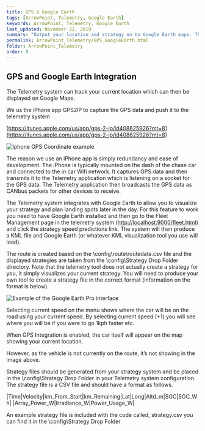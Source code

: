 ```yaml
---
title: GPS & Google Earth
tags: [ArrowPoint, Telemetry, Google Earth]
keywords: ArrowPoint, Telemetry, Google Earth
last_updated: November 22, 2019
summary: "Output your location and strategy on to Google Earth maps. This is super useful when plotting strategy and trying to figure out where you are going to camp at 5pm or when you are going to hit a checkpoint."
permalink: ArrowPoint_Telemetry/GPS_GoogleEarth.html
folder: ArrowPoint_Telemetry
order: 9
---
```


## GPS and Google Earth Integration

The Telemetry system can track your current location which can then be displayed on Google Maps.

We us the iPhone app GPS2IP to capture the GPS data and push it to the telemetry system

[https://itunes.apple.com/us/app/gps-2-ip/id408625926?mt=8](https://itunes.apple.com/us/app/gps-2-ip/id408625926?mt=8)

![Iphone GPS Coordinate example]({{site.dox.baseurl}}/images/telemetry_GPS.png)

The reason we use an iPhone app is simply redundancy and ease of development. The iPhone is typically mounted on the dash of the chase car and connected to the in car Wifi network. It captures GPS data and then transmits it to the Telemetry application which is listening on a socket for the GPS data. The Telemetry application then broadcasts the GPS data as CANbus packets for other devices to receive.

The Telemetry system integrates with Google Earth to allow you to visualize your strategy and plan landing spots later in the day. For this feature to work you need to have Google Earth installed and then go to the Fleet Management page in the telemetry system ([http://localhost:9000/fleet.html](http://localhost:9000/fleet.html)) and click the strategy speed predictions link. The system will then produce a KML file and Google Earth (or whatever KML visualization tool you use will load).

The route is created based on the \config\route\routedata.csv file and the displayed strategies are taken from the \config\Strategy Drop Folder directory. Note that the telemetry tool does not actually create a strategy for you, it simply visualizes your current strategy. You will need to produce your own tool to create a strategy file in the correct format (information on the format is below).

![Example of the Google Earth Pro interface]({{site.dox.baseurl}}/images/telemetry_googleearth.png)

Selecting current speed on the menu shows where the car will be on the road using your current speed. By selecting current speed (+1) you will see where you will be if you were to go 1kph faster etc.

When GPS Integration is enabled, the car itself will appear on the map showing your current location.

However, as the vehicle is not currently on the route, it’s not showing in the image above.

Strategy files should be generated from your strategy system and be placed in the \config\Strategy Drop Folder in your Telemetry system configuration. The strategy file is a CSV file and should have a format as follows.

|Time|Velocity|km_From_Start|km_Remaining|Lat|Long|Altd_m|SOC|SOC_Wh|
|Array_Power_W|Irradiance_W|Power_Usage_W|

An example strategy file is included with the code called, strategy.csv you can find it in the \config\Strategy Drop Folder

 
